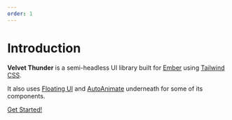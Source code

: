 ```yaml
---
order: 1
---
```


# Introduction

**Velvet Thunder** is a semi-headless UI library built for [Ember](https://emberjs.com/) using [Tailwind CSS](https://tailwindcss.com/).

It also uses [Floating UI](https://floating-ui.com/) and [AutoAnimate](https://auto-animate.formkit.com/) underneath for some of its components.

[Get Started!](./getting-started.md)
